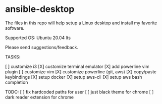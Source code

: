# ansible-desktop

The files in this repo will help setup a Linux desktop and install my favorite software.

Supported OS: Ubuntu 20.04 lts

Please send suggestions/feedback.

TASKS:

   [ ] customize i3
   [X] customize terminal emulator
   [X] add powerline vim plugin
   [ ] customize vim
   [X] customize powerline (git, aws)
   [X] copy/paste keybindings
   [X] setup docker
   [X] setup aws-cli
   [X] setup aws bash completion

TODO:
[ ] fix hardcoded paths for user
[ ] just black theme for chrome
[ ] dark reader extension for chrome

